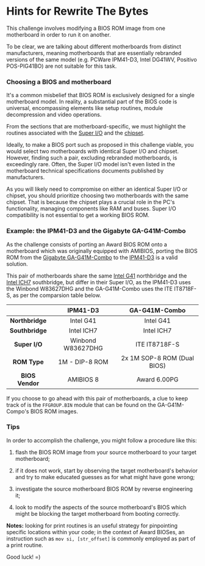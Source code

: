 # Hints for Rewrite The Bytes

This challenge involves modifying a BIOS ROM image from one motherboard in 
order to run it on another.

To be clear, we are talking about different motherboards from distinct
manufacturers, meaning motherboards that are essentially rebranded versions of
the same model (e.g. PCWare IPM41-D3, Intel DG41WV, Positivo POS-PIG41BO) are
not suitable for this task.

### Choosing a BIOS and motherboard

It's a common misbelief that BIOS ROM is exclusively designed for a single
motherboard model. In reality, a substantial part of the BIOS code is
universal, encompassing elements like setup routines, module decompression and
video operations.

From the sections that are motherboard-specific, we must highlight the routines
associated with the [Super I/O] and the [chipset].

Ideally, to make a BIOS port such as proposed in this challenge viable, you
would select two motherboards with identical Super I/O and chipset. However,
finding such a pair, excluding rebranded motherboards, is exceedingly rare.
Often, the Super I/O model isn't even listed in the motherboard technical
specifications documents published by manufacturers.

As you will likely need to compromise on either an identical Super I/O or
chipset, you should prioritize choosing two motherboards with the same chipset.
That is because the chipset plays a crucial role in the PC's functionality,
managing components like RAM and buses. Super I/O compatibility is not
essential to get a working BIOS ROM.

### Example: the IPM41-D3 and the Gigabyte GA-G41M-Combo

As the challenge consists of porting an Award BIOS ROM onto a motherboard which
was originally equipped with AMIBIOS, porting the BIOS ROM from the
[Gigabyte GA-G41M-Combo] to the [IPM41-D3] is a valid solution.

This pair of motherboards share the same [Intel G41] northbridge and the 
[Intel ICH7] southbridge, but differ in their Super I/O, as the IPM41-D3 uses
the Winbond W83627DHG and the GA-G41M-Combo uses the ITE IT8718F-S, as per the
comparsion table below.

|                 |   **IPM41-D3**    |      **GA-G41M-Combo**      |
|:---------------:|:-----------------:|:---------------------------:|
| **Northbridge** |     Intel G41     |          Intel G41          |
| **Southbridge** |     Intel ICH7    |          Intel ICH7         |
|  **Super I/O**  | Winbond W83627DHG |        ITE IT8718F-S        |
|   **ROM Type**  |   1M - DIP-8 ROM  | 2x 1M SOP-8 ROM (Dual BIOS) |
| **BIOS Vendor** |     AMIBIOS 8     |        Award 6.00PG         |

If you choose to go ahead with this pair of motherboards, a clue to keep track
of is the `FFGROUP.BIN` module that can be found on the GA-G41M-Compo's BIOS
ROM images. 

### Tips

In order to accomplish the challenge, you might follow a procedure like this:

1. flash the BIOS ROM image from your source motherboard to your target
   motherboard;

2. if it does not work, start by observing the target motherboard's behavior
   and try to make educated guesses as for what might have gone wrong;

3. investigate the source motherboard BIOS ROM by reverse engineering it;

4. look to modify the aspects of the source motherboard's BIOS which might be
   blocking the target motherboard from booting correctly.
   
**Notes:** looking for print routines is an useful strategy for pinpointing
specific locations within your code; in the context of Award BIOSes, an
instruction such as `mov si, [str_offset]` is commonly employed as part of a
print routine.

Good luck! =)

<!-- External links -->
[chipset]: https://en.wikipedia.org/wiki/Chipset
[Gigabyte GA-G41M-Combo]: https://www.gigabyte.com/br/Motherboard/GA-G41M-Combo-rev-20
[Intel G41]: https://www.intel.com/content/dam/www/public/us/en/documents/datasheets/4-chipset-family-datasheet.pdf
[Intel ICH7]: https://www.intel.com/content/dam/doc/datasheet/i-o-controller-hub-7-datasheet.pdf
[IPM41-D3]: http://pcwarebr.com.br/produtos_mb_ipm41-d3.php
[Super I/O]: https://en.wikipedia.org/wiki/Super_I/O